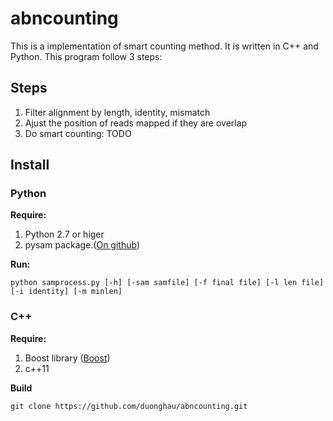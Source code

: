 # abncounting
This is a implementation of smart counting method. It is written in C++ and Python. This program follow 3 steps:
## Steps
1. Filter alignment by length, identity, mismatch
2. Ajust the position of reads mapped if they are overlap
3. Do smart counting: TODO

## Install

### Python
**Require:**
1. Python 2.7 or higer
2. pysam package.([On github](https://github.com/pysam-developers/pysam))

**Run:**

```
python samprocess.py [-h] [-sam samfile] [-f final file] [-l len file] [-i identity] [-m minlen]
```
### C++

**Require:**
1. Boost library ([Boost](http://www.boost.org/))
2. c++11

**Build**

```
git clone https://github.com/duonghau/abncounting.git

```